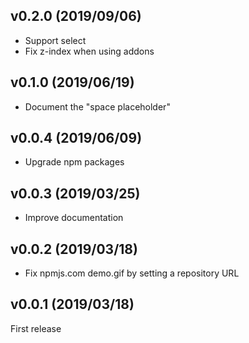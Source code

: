 ## v0.2.0 (2019/09/06)

- Support select
- Fix z-index when using addons

## v0.1.0 (2019/06/19)

- Document the "space placeholder"

## v0.0.4 (2019/06/09)

- Upgrade npm packages

## v0.0.3 (2019/03/25)

- Improve documentation

## v0.0.2 (2019/03/18)

- Fix npmjs.com demo.gif by setting a repository URL

## v0.0.1 (2019/03/18)

First release
